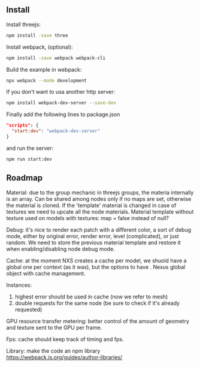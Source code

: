 ## Install

Install threejs:
```bash
npm install -save three
```

Install webpack, (optional):
```bash
npm install -save webpack webpack-cli
```
Build the example in webpack:
```bash
npx webpack --mode development
```

If you don't want to usa another http server:
```bash
npm install webpack-dev-server --save-dev
```
Finally add the following lines to package.json
```json
"scripts": {
  "start:dev": "webpack-dev-server"
}
```

and run the server:
```bash
npm run start:dev
```





## Roadmap

Material: due to the group mechanic in threejs groups, the materia internally is an array.
Can be shared among nodes only if no maps are set, otherwise the material is cloned.
If the 'template' material is changed in case of textures we need to upcate all the node materials.
Material template without texture used on models with textures: map = false instead of null?

Debug: it's nice to render each patch with a different color, a sort of debug mode, either by original error, 
render error, level (complicated), or just random. We need to store the previous material template and restore it when
enabling/disabling node debug mode.

Cache: at the moment NXS creates a cache per model, we shuold have a global one per context (as it was), but the options to have .
Nexus global object with cache management.

Instances: 
1) highest error should be used in cache (now we refer to mesh)
2) double requests for the same node (be sure to check if it's already requested)

GPU resource transfer metering: better control of the amount of geometry and texture sent to the GPU per frame.

Fps: cache should keep track of timing and fps.

Library: make the code an npm library
https://webpack.js.org/guides/author-libraries/
